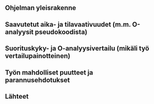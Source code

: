 ## Ohjelman yleisrakenne



## Saavutetut aika- ja tilavaativuudet (m.m. O-analyysit pseudokoodista)



## Suorituskyky- ja O-analyysivertailu (mikäli työ vertailupainotteinen)



## Työn mahdolliset puutteet ja parannusehdotukset



## Lähteet
